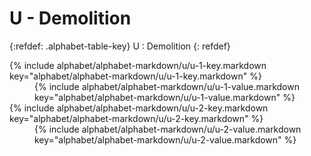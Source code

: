  <div data-role="collapsible" data-inset="false" markdown="1">
 <h1 class="cart-collapsible-div">U - Demolition</h1>

{:refdef: .alphabet-table-key}
U
: Demolition
{: refdef}

<dt markdown='block' >
{% include alphabet/alphabet-markdown/u/u-1-key.markdown key="alphabet/alphabet-markdown/u/u-1-key.markdown" %}
</dt>
<dd markdown='1'>
{% include alphabet/alphabet-markdown/u/u-1-value.markdown key="alphabet/alphabet-markdown/u/u-1-value.markdown" %}
</dd>

<dt markdown='block' >
{% include alphabet/alphabet-markdown/u/u-2-key.markdown key="alphabet/alphabet-markdown/u/u-2-key.markdown" %}
</dt>
<dd markdown='1'>
{% include alphabet/alphabet-markdown/u/u-2-value.markdown key="alphabet/alphabet-markdown/u/u-2-value.markdown" %}
</dd>



</div>
